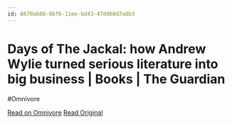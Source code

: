 ```yaml
---
id: 6670ab88-8bf6-11ee-bd43-47dd68d7a6b3
---
```


# Days of The Jackal: how Andrew Wylie turned serious literature into big business | Books | The Guardian
#Omnivore

[Read on Omnivore](https://omnivore.app/me/days-of-the-jackal-how-andrew-wylie-turned-serious-literature-in-18c091f343a)
[Read Original](https://www.theguardian.com/books/2023/nov/09/andrew-wylie-agency-days-of-the-jackal-serious-literature-big-business)

